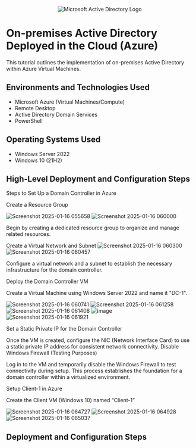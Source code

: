 <p align="center">
<img src="https://i.imgur.com/pU5A58S.png" alt="Microsoft Active Directory Logo"/>
</p>

<h1>On-premises Active Directory Deployed in the Cloud (Azure)</h1>
This tutorial outlines the implementation of on-premises Active Directory within Azure Virtual Machines.<br />

<h2>Environments and Technologies Used</h2>

- Microsoft Azure (Virtual Machines/Compute)
- Remote Desktop
- Active Directory Domain Services
- PowerShell

<h2>Operating Systems Used </h2>

- Windows Server 2022
- Windows 10 (21H2)

<h2>High-Level Deployment and Configuration Steps</h2>

Steps to Set Up a Domain Controller in Azure

Create a Resource Group

![Screenshot 2025-01-16 055658](https://github.com/user-attachments/assets/f158ca8e-5359-483c-bd46-1313dfebb8af)
![Screenshot 2025-01-16 060000](https://github.com/user-attachments/assets/6980a569-46b7-4a2a-ac05-8150f5bf45c0)

Begin by creating a dedicated resource group to organize and manage related resources.

Create a Virtual Network and Subnet
![Screenshot 2025-01-16 060300](https://github.com/user-attachments/assets/7335a377-c2b9-4869-ac26-784c8184bdca)
![Screenshot 2025-01-16 060457](https://github.com/user-attachments/assets/7895b55a-5449-4b82-a88b-290e4c9b8cbc)

Configure a virtual network and a subnet to establish the necessary infrastructure for the domain controller.

Deploy the Domain Controller VM

Create a Virtual Machine using Windows Server 2022 and name it "DC-1".

![Screenshot 2025-01-16 060741](https://github.com/user-attachments/assets/6e24c5c8-3e17-40a7-b6e9-378a4c5a4732)
![Screenshot 2025-01-16 061258](https://github.com/user-attachments/assets/abb23de1-a7f3-4228-b846-6c5fdfc275be)
![Screenshot 2025-01-16 061408](https://github.com/user-attachments/assets/eed0ddba-be41-426b-a266-108478558320)
![image](https://github.com/user-attachments/assets/957fea81-cc2b-4916-832f-a7129efed024)
![Screenshot 2025-01-16 061921](https://github.com/user-attachments/assets/31d9841e-74bf-4116-9b1e-1f42c9bf9e02)





Set a Static Private IP for the Domain Controller

Once the VM is created, configure the NIC (Network Interface Card) to use a static private IP address for consistent network connectivity.
Disable Windows Firewall (Testing Purposes)

Log in to the VM and temporarily disable the Windows Firewall to test connectivity during setup.
This process establishes the foundation for a domain controller within a virtualized environment.


Setup Client-1 in Azure

Create the Client VM (Windows 10) named “Client-1”

![Screenshot 2025-01-16 064727](https://github.com/user-attachments/assets/20a678fc-9087-4d7a-8099-b6be66825b0d)
![Screenshot 2025-01-16 064928](https://github.com/user-attachments/assets/2e8de1d0-e26d-4fc9-963c-757667211cd1)
![Screenshot 2025-01-16 065037](https://github.com/user-attachments/assets/3468f51f-afb4-4c8b-9cfb-bf33d0bf3964)











<h2>Deployment and Configuration Steps</h2>

